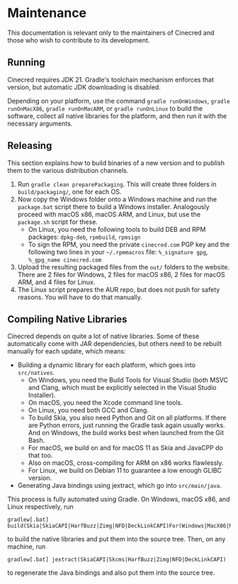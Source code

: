 Maintenance
===========

This documentation is relevant only to the maintainers of Cinecred and those who
wish to contribute to its development.


Running
-------

Cinecred requires JDK 21. Gradle's toolchain mechanism enforces that version,
but automatic JDK downloading is disabled.

Depending on your platform, use the command `gradle runOnWindows`,
`gradle runOnMacX86`, `gradle runOnMacARM`, or `gradle runOnLinux` to build the
software, collect all native libraries for the platform, and then run it with
the necessary arguments.


Releasing
---------

This section explains how to build binaries of a new version and to publish them
to the various distribution channels.

1. Run `gradle clean preparePackaging`.
   This will create three folders in `build/packaging/`, one for each OS.
2. Now copy the Windows folder onto a Windows machine and run the `package.bat`
   script there to build a Windows installer.
   Analogously proceed with macOS x86, macOS ARM, and Linux, but use the
   `package.sh` script for these.
    * On Linux, you need the following tools to build DEB and RPM
      packages: `dpkg-deb`, `rpmbuild`, `rpmsign`
    * To sign the RPM, you need the private `cinecred.com` PGP key and the
      following two lines in your `~/.rpmmacros`
      file: `%_signature gpg`, `%_gpg_name cinecred.com`
3. Upload the resulting packaged files from the `out/` folders to the website.
   There are 2 files for Windows, 2 files for macOS x86, 2 files for macOS ARM,
   and 4 files for Linux.
4. The Linux script prepares the AUR repo, but does not push for safety reasons.
   You will have to do that manually.


Compiling Native Libraries
--------------------------

Cinecred depends on quite a lot of native libraries. Some of these automatically
come with JAR dependencies, but others need to be rebuilt manually for each
update, which means:

- Building a dynamic library for each platform, which goes into `src/natives`.
    - On Windows, you need the Build Tools for Visual Studio (both MSVC and
      Clang, which must be explicitly selected in the Visual Studio Installer).
    - On macOS, you need the Xcode command line tools.
    - On Linux, you need both GCC and Clang.
    - To build Skia, you also need Python and Git on all platforms. If there are
      Python errors, just running the Gradle task again usually works. And on
      Windows, the build works best when launched from the Git Bash.
    - For macOS, we build on and for macOS 11 as Skia and JavaCPP do that too.
    - Also on macOS, cross-compiling for ARM on x86 works flawlessly.
    - For Linux, we build on Debian 11 to guarantee a low enough GLIBC version.
- Generating Java bindings using jextract, which go into `src/main/java`.

This process is fully automated using Gradle. On Windows, macOS x86, and Linux
respectively, run

    gradlew[.bat] build(Skia|SkiaCAPI|HarfBuzz|Zimg|NFD|DeckLinkCAPI)For(Windows|MacX86|MacARM|Linux)

to build the native libraries and put them into the source tree. Then, on any
machine, run

    gradlew[.bat] jextract(SkiaCAPI|Skcms|HarfBuzz|Zimg|NFD|DeckLinkCAPI)

to regenerate the Java bindings and also put them into the source tree.
